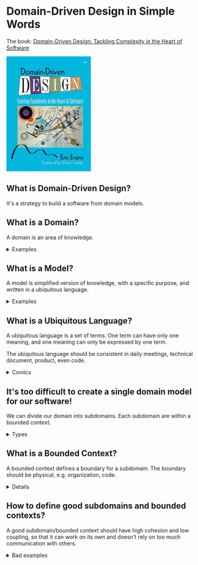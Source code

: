 # Domain-Driven Design in Simple Words

The book: [Domain-Driven Design: Tackling Complexity in the Heart of Software](https://www.amazon.com/Domain-Driven-Design-Tackling-Complexity-Software/dp/0321125215)

<img src="book-cover.jpg" alt="book cover" height="300"/>

## What is Domain-Driven Design?

It's a strategy to build a software from domain models.

## What is a Domain?

A domain is an area of knowledge.

<details>
    <summary>Examples</summary>

- Geography
- Mechanics (Physics)
- Food delivery
</details>

## What is a Model?

A model is simplified version of knowledge, with a specific purpose, and written in a ubiquitous language.

<details>
    <summary>Examples</summary>

- World maps: simplified knowledge in geography
    - [Mercator projection](https://en.wikipedia.org/wiki/Mercator_projection#/media/File:Mercator_projection_Square.JPG): its purpose is to preserve the relative **positions** between continents
    - [AuthaGraph projection](https://en.wikipedia.org/wiki/AuthaGraph_projection#/media/File:Projection_AuthaGraph.png): its purpose is to preserve the relative **size** of continents
- Laws of physics: simplified knowledge in mechanics
    - [Newton's laws of motion](https://en.wikipedia.org/wiki/Newton%27s_laws_of_motion): its purpose is to describe how things work in **classical mechanics**
    - [Schrödinger equation](https://en.wikipedia.org/wiki/Schr%C3%B6dinger_equation): its purpose is to describe how things work in **quantum mechanics**
- Class diagram of food delivery companies
    - [FTGO class diagram](./ftgo-class-diagram.png): its purpose is to keep the company running (FTGO is a imaginary company from the book [Microservices Patterns](https://www.amazon.com/Microservices-Patterns-examples-Chris-Richardson/dp/1617294543))
</details>

## What is a Ubiquitous Language?

A ubiquitous language is a set of terms. One term can have only one meaning, and one meaning can only be expressed by one term.

The ubiquitous language should be consistent in daily meetings, technical document, product, even code.

<details>
    <summary>Comics</summary>

![glad-we-all-agree](https://jpattonassociates.com/wp-content/uploads/2018/07/glad-we-all-agree-1.png)
</details>

## It's too difficult to create a single domain model for our software!

We can divide our domain into subdomains. Each subdomain are within a bounded context.

<details>
    <summary>Types</summary>

- Core subdomain: the most valuable subdomain of the domain
- Support subdomains: the subdomains to support the core subdomain
- Generic subdomains: like support subdomains, but generic enough to use 3rd-party solutions
</details>

## What is a Bounded Context?

A bounded context defines a boundary for a subdomain. The boundary should be physical, e.g. organization, code.

<details>
    <summary>Details</summary>

Relationships between 2 bounded contexts:

- Shared kernel: 2 uncoordinated teams share some subset of the domains
- Customer/supplier development teams: 2 teams work as upstream and downstream teams, and upstream team will help downstream team
- Conformist: 2 teams work as upstream and downstream, but upstream doesn't help downstream team, so downstream can only follow what downstream provides
- Anticorruption layer: new team design a new interface for legacy systems
- Separate ways: don't integrate at all
- Open host service: stronger version of anticorruption layer
- Published language: stronger version of open host service
</details>

## How to define good subdomains and bounded contexts?

A good subdomain/bounded context should have high cohesion and low coupling, so that it can work on its own and doesn't rely on too much communication with others.

<details>
    <summary>Bad examples</summary>

The 3 teams in the following picture have low cohesion, so they cannot work on their own separately. They also have high coupling, so they have to communicate with between teams very often.

![siloed-hyper-specialized-data-teams](./siloed-hyper-specialized-data-teams.png)

Picture is from the book [Data Mesh](https://www.amazon.com/Data-Mesh-Delivering-Data-Driven-Value/dp/1492092398).
</details>

